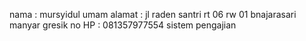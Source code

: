 nama : mursyidul umam 
alamat : jl raden santri rt 06 rw 01 bnajarasari manyar gresik 
no HP : 081357977554
sistem pengajian
